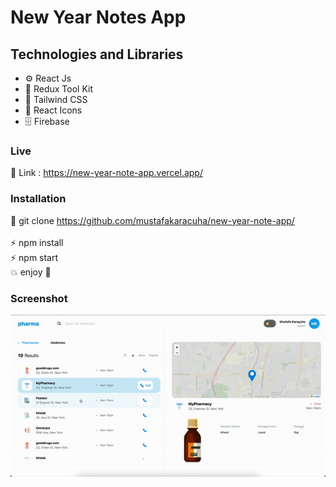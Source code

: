 # New Year Notes App

## Technologies and Libraries

- ⚙️ React Js 
- 💾 Redux Tool Kit
- 🚐 Tailwind CSS
- 🎨 React Icons
- 🗄 Firebase

### Live

🔗 Link : https://new-year-note-app.vercel.app/

### Installation

🔗 git clone https://github.com/mustafakaracuha/new-year-note-app/
<br/>
<br/>
⚡️  npm install <br/>
⚡️  npm start <br/>
💥 enjoy 🌋

### Screenshot

<img align="center" width="900" width="900"  src="https://github.com/mustafakaracuha/pharmacy-dashboard-demo/blob/main/src/assets/screenshots/app.gif" alt="muskaracuha" />
